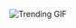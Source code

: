 
<!-- GIF_SECTION -->
![Trending GIF](https://media1.giphy.com/media/v1.Y2lkPThiYjIxNzcyMDAwZ2F4dGk1YjU4MDlieDU3eG1wZmpzaXhkOGhmMXFhMms4MTZ5ZSZlcD12MV9naWZzX3NlYXJjaCZjdD1n/GtZbEjCA68cR37dXBy/giphy.gif)
<!-- END_GIF_SECTION -->

